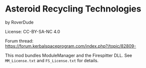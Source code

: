 # Asteroid Recycling Technologies

by RoverDude

License: CC-BY-SA-NC 4.0

Forum thread: https://forum.kerbalspaceprogram.com/index.php?/topic/82809-

This mod bundles ModuleManager and the Firespitter DLL. See
`MM_License.txt` and `FS_License.txt` for details.
